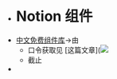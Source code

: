 - # Notion 组件
- [中文免费组件库](https://httishere.github.io/widgets-site/#/)→由
	- 口令获取见 [这篇文章](![](file:///C:\Users\Jes\AppData\Roaming\Tencent\QQTempSys\[5UQ[BL(6~BS2JV6W}N6[%S.png)https://mp.weixin.qq.com/s/W3kPZwW-49bKK5PWsffQ-g)
	- 截止
-